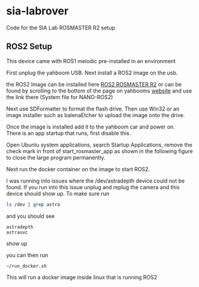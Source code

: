 # sia-labrover
Code for the SIA Lab ROSMASTER R2 setup

## ROS2 Setup

This device came with ROS1 melodic pre-installed in an environment

First unplug the yahboom USB.  Next install a ROS2 image on the usb.

the ROS2 Image can be installed here [ROS2 ROSMASTER R2](https://drive.google.com/drive/folders/1nyf-BhgrBftryZCUAIYJwh2Tsl45R1Ju?usp=drive_link)
 or can be found by scrolling to the bottom of the page on yahbooms [website](http://www.yahboom.net/study/ROSMASTER-R2) and use the link there (System file for NANO-ROS2)

Next use SDFormatter to format the flash drive.  Then use Win32 or an image installer such as balenaEtcher to upload the image onto the drive.

Once the image is installed add it to the yahboom car and power on.  
There is an app startup that runs, first disable this.  

Open Ubuntu system applications, search Startup Applications, remove the check mark in front of start_rosmaster_app as shown in the following figure to close the large program permanently.

Next run the docker container on the image to start ROS2.  

I was running into issues where the /dev/astradepth device could not be found.  If you run into this issue unplug and replug the camera and this device should show up.  To make sure run 

```sh
ls /dev | grep astra
```

and you should see 

```
astradepth
astrauvc
```
show up

you can then run 

```
~/run_docker.sh
```

This will run a docker image inside linux that is running ROS2
